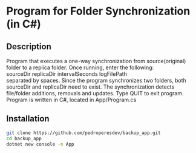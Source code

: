 # Program for Folder Synchronization (in C#)

## Description
Program that executes a one-way synchronization from source(original) folder to a replica folder. Once running, enter the following:  
sourceDir replicaDir intervalSeconds logFilePath  
separated by spaces.
Since the program synchronizes two folders, both sourceDir and replicaDir need to exist. The synchronization detects file/folder additions, removals and updates. Type QUIT to exit program.
Program is written in C#, located in App/Program.cs

## Installation
```sh
git clone https://github.com/pedroperesdev/backup_app.git
cd backup_app
dotnet new console -n App
